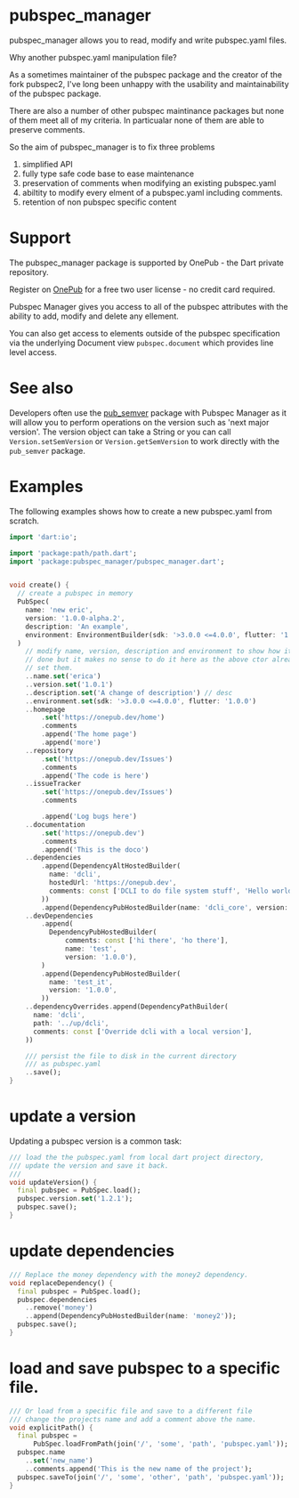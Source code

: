 # pubspec_manager

pubspec_manager allows you to read, modify and write pubspec.yaml files.

Why another pubspec.yaml manipulation file?

As a sometimes maintainer of the pubspec package and the creator of the fork
pubspec2, I've long been unhappy with the usability and maintainability of 
the pubspec package.

There are also a number of other pubspec maintinance packages but none of them
meet all of my criteria. In particualar none of them are able to preserve 
comments.

So the aim of pubspec_manager is to fix three problems

1) simplified API
2) fully type safe code base to ease maintenance
3) preservation of comments when modifying an existing pubspec.yaml
4) abiltity to modify every elment of a pubspec.yaml including comments.
5) retention of non pubspec specific content


# Support

The pubspec_manager package is supported by OnePub - the Dart private repository.

Register on [OnePub](https://onepub.dev) for a free two user license - no credit card required.

Pubspec Manager gives you access to all of the pubspec attributes with the ability to add, modify and delete any ellement.

You can also get access to elements outside of the pubspec specification via the underlying Document view `pubspec.document` which provides line level access.

# See also
Developers often use the [pub_semver](https://pub.dev/packages/pub_semver) package with Pubspec Manager as it will allow you to perform operations on the version such as 'next major version'.
The version object can take a String or you can call `Version.setSemVersion` or `Version.getSemVersion` to work directly with the `pub_semver` package.


# Examples
The following examples shows how to create a new pubspec.yaml from scratch.

```dart
import 'dart:io';

import 'package:path/path.dart';
import 'package:pubspec_manager/pubspec_manager.dart';


void create() {
  // create a pubspec in memory
  PubSpec(
    name: 'new eric',
    version: '1.0.0-alpha.2',
    description: 'An example',
    environment: EnvironmentBuilder(sdk: '>3.0.0 <=4.0.0', flutter: '1.0.0'),
  )
    // modify name, version, description and environment to show how it's
    // done but it makes no sense to do it here as the above ctor already
    // set them.
    ..name.set('erica')
    ..version.set('1.0.1')
    ..description.set('A change of description') // desc
    ..environment.set(sdk: '>3.0.0 <=4.0.0', flutter: '1.0.0')
    ..homepage
        .set('https://onepub.dev/home')
        .comments
        .append('The home page')
        .append('more')
    ..repository
        .set('https://onepub.dev/Issues')
        .comments
        .append('The code is here')
    ..issueTracker
        .set('https://onepub.dev/Issues')
        .comments

        .append('Log bugs here')
    ..documentation
        .set('https://onepub.dev')
        .comments
        .append('This is the doco')
    ..dependencies
        .append(DependencyAltHostedBuilder(
          name: 'dcli',
          hostedUrl: 'https://onepub.dev',
          comments: const ['DCLI to do file system stuff', 'Hello world'],
        ))
        .append(DependencyPubHostedBuilder(name: 'dcli_core', version: '1.0.0'))
    ..devDependencies
        .append(
          DependencyPubHostedBuilder(
              comments: const ['hi there', 'ho there'],
              name: 'test',
              version: '1.0.0'),
        )
        .append(DependencyPubHostedBuilder(
          name: 'test_it',
          version: '1.0.0',
        ))
    ..dependencyOverrides.append(DependencyPathBuilder(
      name: 'dcli',
      path: '../up/dcli',
      comments: const ['Override dcli with a local version'],
    ))

    /// persist the file to disk in the current directory
    /// as pubspec.yaml
    ..save();
}

```

# update a version
Updating a pubspec version is a common task:

```dart
/// load the the pubspec.yaml from local dart project directory,
/// update the version and save it back.
///
void updateVersion() {
  final pubspec = PubSpec.load();
  pubspec.version.set('1.2.1');
  pubspec.save();
}

```

# update dependencies

```dart
/// Replace the money dependency with the money2 dependency.
void replaceDependency() {
  final pubspec = PubSpec.load();
  pubspec.dependencies
    ..remove('money')
    ..append(DependencyPubHostedBuilder(name: 'money2'));
  pubspec.save();
}
```

# load and save pubspec to a specific file.

```dart
/// Or load from a specific file and save to a different file
/// change the projects name and add a comment above the name.
void explicitPath() {
  final pubspec =
      PubSpec.loadFromPath(join('/', 'some', 'path', 'pubspec.yaml'));
  pubspec.name
    ..set('new_name')
    ..comments.append('This is the new name of the project');
  pubspec.saveTo(join('/', 'some', 'other', 'path', 'pubspec.yaml'));
}

```






